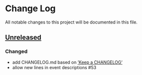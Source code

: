 # Change Log
All notable changes to this project will be documented in this file.

## [Unreleased]

### Changed
- add CHANGELOG.md based on [’Keep a CHANGELOG’](https://github.com/olivierlacan/keep-a-changelog)
- allow new lines in event descriptions #53

[Unreleased]: https://github.com/markuspoerschke/iCal/compare/0.8.0...HEAD

